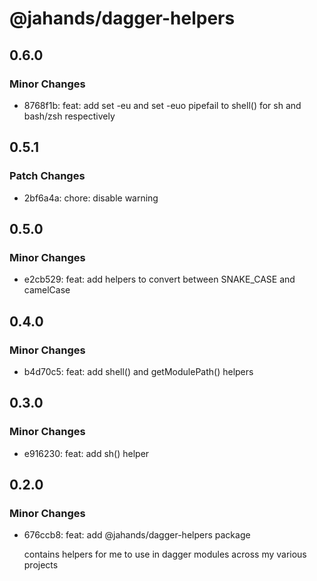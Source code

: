 # @jahands/dagger-helpers

## 0.6.0

### Minor Changes

- 8768f1b: feat: add set -eu and set -euo pipefail to shell() for sh and bash/zsh respectively

## 0.5.1

### Patch Changes

- 2bf6a4a: chore: disable warning

## 0.5.0

### Minor Changes

- e2cb529: feat: add helpers to convert between SNAKE_CASE and camelCase

## 0.4.0

### Minor Changes

- b4d70c5: feat: add shell() and getModulePath() helpers

## 0.3.0

### Minor Changes

- e916230: feat: add sh() helper

## 0.2.0

### Minor Changes

- 676ccb8: feat: add @jahands/dagger-helpers package

  contains helpers for me to use in dagger modules across my various projects
